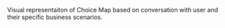 Visual representaiton of Choice Map based on conversation with user and their specific business scenarios.
